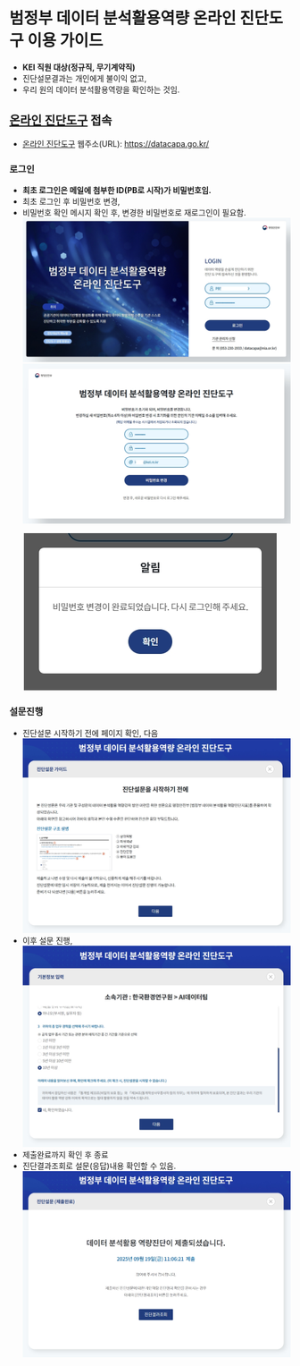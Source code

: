 # 범정부 데이터 분석활용역량 온라인 진단도구 이용 가이드  
- <b>KEI 직원 대상(정규직, 무기계약직)</b>
- 진단설문결과는 개인에게 불이익 없고,
- 우리 원의 데이터 분석활용역량을 확인하는 것임.
## [온라인 진단도구](https://datacapa.go.kr/) 접속  
- [온라인 진단도구](https://datacapa.go.kr/) 웹주소(URL): https://datacapa.go.kr/
### 로그인  
- <b>최초 로그인은 메일에 첨부한 ID(PB로 시작)가 비밀번호임.</b>
- 최초 로그인 후 비밀번호 변경,
- 비밀번호 확인 메시지 확인 후, 변경한 비밀번호로 재로그인이 필요함.
![로그인](/imgs/01로그인.jpg)
![비밀번호 변경](/imgs/02비밀번호변경.jpg)
<p align="center">
  <img src="/imgs/03변경확인메시지.jpg"></p>  
  
### 설문진행
- 진단설문 시작하기 전에 페이지 확인, 다음
![진단설문을 시작하기 전에](/imgs/04진단설명.jpg)
- 이후 설문 진행,
![기본 설문](/imgs/05진단설문.jpg)
- 제출완료까지 확인 후 종료
- 진단결과조회로 설문(응답)내용 확인할 수 있음.
![제출 완료](/imgs/06제출완료.jpg)
